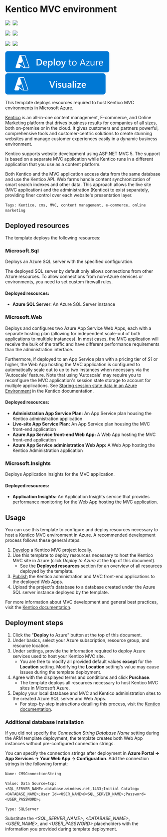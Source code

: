 # Kentico MVC environment

<IMG SRC="https://azurequickstartsservice.blob.core.windows.net/badges/kentico-mvc-environment/PublicLastTestDate.svg" />&nbsp;
<IMG SRC="https://azurequickstartsservice.blob.core.windows.net/badges/kentico-mvc-environment/PublicDeployment.svg" />&nbsp;

<IMG SRC="https://azurequickstartsservice.blob.core.windows.net/badges/kentico-mvc-environment/FairfaxLastTestDate.svg" />&nbsp;
<IMG SRC="https://azurequickstartsservice.blob.core.windows.net/badges/kentico-mvc-environment/FairfaxDeployment.svg" />&nbsp;

<IMG SRC="https://azurequickstartsservice.blob.core.windows.net/badges/kentico-mvc-environment/BestPracticeResult.svg" />&nbsp;
<IMG SRC="https://azurequickstartsservice.blob.core.windows.net/badges/kentico-mvc-environment/CredScanResult.svg" />&nbsp;
<a href="https://portal.azure.com/#create/Microsoft.Template/uri/https%3A%2F%2Fraw.githubusercontent.com%2FAzure%2Fazure-quickstart-templates%2Fmaster%2Fkentico-mvc-environment%2Fazuredeploy.json" target="_blank">

<img src="https://raw.githubusercontent.com/Azure/azure-quickstart-templates/master/1-CONTRIBUTION-GUIDE/images/deploytoazure.svg"/>

</a>

<a href="http://armviz.io/#/?load=https%3A%2F%2Fraw.githubusercontent.com%2FAzure%2Fazure-quickstart-templates%2Fmaster%2Fkentico-mvc-environment%2Fazuredeploy.json" target="_blank">

<img src="https://raw.githubusercontent.com/Azure/azure-quickstart-templates/master/1-CONTRIBUTION-GUIDE/images/visualizebutton.svg"/>

</a>

This template deploys resources required to host Kentico MVC environments in Microsoft Azure.

[Kentico](https://www.kentico.com) is an all-in-one content management, E-commerce, and Online Marketing platform that drives business results for companies of all sizes, both on-premise or in the cloud. It gives customers and partners powerful, comprehensive tools and customer-centric solutions to create stunning websites and manage customer experiences easily in a dynamic business environment.

Kentico supports website development using ASP.&#8203;NET MVC 5. The support is based on a separate MVC application while Kentico runs in a different application that you use as a content platform.

Both Kentico and the MVC application access data from the same database and use the Kentico API. Web farms handle content synchronization of smart search indexes and other data. This approach allows the live site (MVC application) and the administration (Kentico) to exist separately, providing finer control over each website's presentation layer.

`Tags: Kentico, cms, MVC, content management, e-commerce, online marketing`

## Deployed resources

The template deploys the following resources:

### Microsoft.Sql

Deploys an Azure SQL server with the specified configuration. 

The deployed SQL server by default only allows connections from other Azure resources. To allow connections from non-Azure services or environments, you need to set custom firewall rules.

#### Deployed resources:

+ **Azure SQL Server**: An Azure SQL Server instance

### Microsoft.&#8203;Web

Deploys and configures two Azure App Service Web Apps, each with a separate hosting plan (allowing for independent scale-out of both applications to multiple instances). In most cases, the MVC application will receive the bulk of the traffic and have different performance requirements than the administration interface.

Furthermore, if deployed to an App Service plan with a pricing tier of *S1* or higher, the Web App hosting the MVC application is configured to automatically scale out to up to two instances when necessary via the 'Autoscale' feature. Note that using 'Autoscale' may require you to reconfigure the MVC application's session state storage to account for multiple applications. See [Storing session state data in an Azure Environment](https://kentico.com/CMSPages/DocLinkMapper.ashx?version=latest&link=azure_state_storing) in the Kentico documentation.

#### Deployed resources:

+ **Administration App Service Plan:** An App Service plan housing the Kentico administration application
+ **Live-site App Service Plan:** An App Service plan housing the MVC front-end application 
+ **Azure App Service front-end Web App:** A Web App hosting the MVC front-end application
+ **Azure App Service administration Web App:** A Web App hosting the Kentico Administration application

### Microsoft.Insights

Deploys Application Insights for the MVC application.

#### Deployed resources:

+ **Application Insights:** An Application Insights service that provides performance monitoring for the Web App hosting the MVC application.

## Usage

You can use this template to configure and deploy resources necessary to host a Kentico MVC environment in Azure. A recommended development process follows these general steps:

1. [Develop](https://kentico.com/CMSPages/DocLinkMapper.ashx?version=latest&link=mvc_development) a Kentico MVC project locally.
2. Use this template to deploy resources necessary to host the Kentico MVC site in Azure (click *Deploy to Azure* at the top of this document).
	- See the **Deployed resources** section for an overview of all resources deployed by the template.
3. [Publish](https://kentico.com/CMSPages/DocLinkMapper.ashx?version=latest&link=azure_webapps_deploying_mvc) the Kentico administration and MVC front-end applications to the deployed Web Apps.
4. Upload the project's database to a database created under the Azure SQL server instance deployed by the template. 

For more information about MVC development and general best practices, visit the [Kentico documentation](https://docs.kentico.com).

## Deployment steps

 1. Click the "**Deploy** to Azure" button at the top of this document.
 2. Under basics, select your Azure subscription, resource group, and resource location.
 3. Under settings, provide the information required to deploy Azure services used to host your Kentico MVC site.
	 - You are free to modify all provided default values **except** for the **Location** setting. Modifying the **Location** setting's value may cause issues during the template deployment. 
4. Agree with the displayed terms and conditions and click **Purchase**.
	- The template deploys all resources necessary to host Kentico MVC sites in Microsoft Azure.
5. Deploy your local database and MVC and Kentico administration sites to the created Azure SQL server and Web Apps.
	- For step-by-step instructions detailing this process, visit the [Kentico documentation](https://kentico.com/CMSPages/DocLinkMapper.ashx?version=latest&link=azure_webapps_deploying_mvc).

### Additional database installation

If you did not specify the *Connection String Database Name* setting during the ARM template deployment, the template creates both Web App instances without pre-configured connection strings.

You can specify the connection strings after deployment in **Azure Portal -> App Services -> Your Web App -> Configuration**. Add the connection strings in the following format:

`Name: CMSConnectionString`

`Value: Data Source=tcp:<SQL_SERVER_NAME>.database.windows.net,1433;Initial Catalog=<DATABASE_NAME>;User Id=<USER_NAME>@<SQL_SERVER_NAME>;Password=<USER_PASSWORD>;`

`Type: SQLServer`

Substitute the *<SQL_SERVER_NAME>*, *<DATABASE_NAME>*, *<USER_NAME>*, and *<USER_PASSWORD>* placeholders with the information you provided during template deployment.

